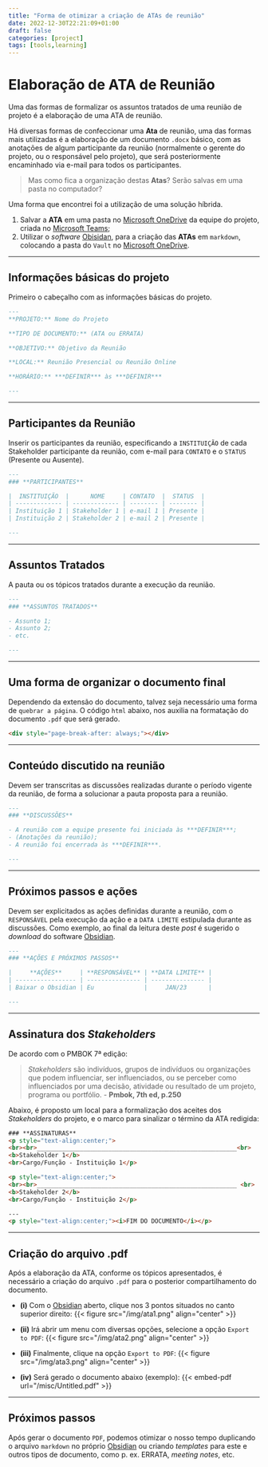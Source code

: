 ```yaml
---
title: "Forma de otimizar a criação de ATAs de reunião"
date: 2022-12-30T22:21:09+01:00
draft: false
categories: [project]
tags: [tools,learning]
---
```


# **Elaboração de ATA de Reunião**

Uma das formas de formalizar os assuntos tratados de uma reunião de projeto é a elaboração de uma ATA de reunião.

Há diversas formas de confeccionar uma **Ata** de reunião, uma das formas mais utilizadas é a elaboração de um documento `.docx` básico, com as anotações de algum participante da reunião (normalmente o gerente do projeto, ou o responsável pelo projeto), que será posteriormente encaminhado via e-mail para todos os participantes.

> Mas como fica a organização destas **Atas**? Serão salvas em uma pasta no computador?

Uma forma que encontrei foi a utilização de uma solução híbrida. 

1. Salvar a **ATA** em uma pasta no [Microsoft OneDrive](https://www.microsoft.com/pt-br/microsoft-365/onedrive/online-cloud-storage) da equipe do projeto, criada no [Microsoft Teams](https://www.microsoft.com/pt-br/microsoft-teams/group-chat-software);
2. Utilizar o *software* [Obisidan](https://obsidian.md/), para a criação das **ATAs** em `markdown`, colocando a pasta do `Vault` no [Microsoft OneDrive](https://www.microsoft.com/pt-br/microsoft-365/onedrive/online-cloud-storage).

---

## **Informações básicas do projeto**
Primeiro o cabeçalho com as informações básicas do projeto. 

```md
---
**PROJETO:** Nome do Projeto

**TIPO DE DOCUMENTO:** (ATA ou ERRATA)

**OBJETIVO:** Objetivo da Reunião

**LOCAL:** Reunião Presencial ou Reunião Online

**HORÁRIO:** ***DEFINIR*** às ***DEFINIR***

---
```

---

## **Participantes da Reunião**
Inserir os participantes da reunião, especificando a `INSTITUIÇÃO` de cada Stakeholder participante da reunião, com e-mail para `CONTATO` e o `STATUS` (Presente ou Ausente).

```md
---
### **PARTICIPANTES**

|  INSTITUIÇÃO  |      NOME     | CONTATO  |  STATUS  |
| ------------- | ------------- | -------- | -------- |
| Instituição 1 | Stakeholder 1 | e-mail 1 | Presente |
| Instituição 2 | Stakeholder 2 | e-mail 2 | Presente |

---
```

---

## **Assuntos Tratados**
A pauta ou os tópicos tratados durante a execução da reunião.

```md
---
### **ASSUNTOS TRATADOS**

- Assunto 1;
- Assunto 2;
- etc.

---
```

---

## **Uma forma de organizar o documento final**
Dependendo da extensão do documento, talvez seja necessário uma forma de `quebrar a página`. O código `html` abaixo, nos auxilia na formatação do documento `.pdf` que será gerado.

```html
<div style="page-break-after: always;"></div>
```
---

## **Conteúdo discutido na reunião**
Devem ser transcritas as discussões realizadas durante o período vigente da reunião, de forma a solucionar a pauta proposta para a reunião.

```md
---
### **DISCUSSÕES**

- A reunião com a equipe presente foi iniciada às ***DEFINIR***;
- (Anotações da reunião);
- A reunião foi encerrada às ***DEFINIR***.

---
```
---

## **Próximos passos e ações**
Devem ser explicitados as ações definidas durante a reunião, com o `RESPONSÁVEL` pela execução da ação e a `DATA LIMITE` estipulada durante as discussões. Como exemplo, ao final da leitura deste *post* é sugerido o *download* do software [Obsidian](https://obsidian.md/).

```md
---
### **AÇÕES E PRÓXIMOS PASSOS**

|     **AÇÕES**     | **RESPONSÁVEL** | **DATA LIMITE** |
| ----------------- | --------------- | --------------- |
| Baixar o Obsidian | Eu              |     JAN/23      |

---
```

---

## **Assinatura dos *Stakeholders***
De acordo com o PMBOK 7ª edição:
> *Stakeholders* são indivíduos, grupos de indivíduos ou organizações que podem influenciar, ser influenciados, ou se perceber como influenciados por uma decisão, atividade ou resultado de um projeto, programa ou portfólio. - **Pmbok, 7th ed, p.250**

Abaixo, é proposto um local para a formalização dos aceites dos *Stakeholders* do projeto, e o marco para sinalizar o término da ATA redigida:

```html
### **ASSINATURAS**
<p style="text-align:center;">
<br><br>________________________________________________________<br>
<b>Stakeholder 1</b>
<br>Cargo/Função - Instituição 1</p>

<p style="text-align:center;">
<br><br>________________________________________________________ <br>
<b>Stakeholder 2</b>
<br>Cargo/Função - Instituição 2</p>

---
<p style="text-align:center;"><i>FIM DO DOCUMENTO</i></p>
```

---

## **Criação do arquivo .pdf**
Após a elaboração da ATA, conforme os tópicos apresentados, é necessário a criação do arquivo `.pdf` para o posterior compartilhamento do documento.

- **(i)** Com o [Obsidian](https://obsidian.md/) aberto, clique nos 3 pontos situados no canto superior direito: 
{{< figure src="/img/ata1.png" align="center" >}}

- **(ii)** Irá abrir um menu com diversas opções, selecione a opção `Export to PDF`:
{{< figure src="/img/ata2.png" align="center" >}}

- **(iii)** Finalmente, clique na opção `Export to PDF`:
{{< figure src="/img/ata3.png" align="center" >}}

- **(iv)** Será gerado o documento abaixo (exemplo):
{{< embed-pdf url="/misc/Untitled.pdf" >}}

---

## **Próximos passos**
Após gerar o documento `PDF`, podemos otimizar o nosso tempo duplicando o arquivo `markdown` no próprio [Obsidian](https://obsidian.md/) ou criando *templates* para este e outros tipos de documento, como p. ex. ERRATA, *meeting notes*, etc.
